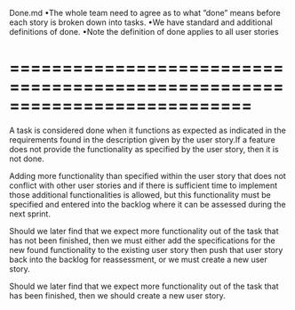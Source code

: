 Done.md
•The whole team need to agree as to what ”done” means before each story is broken down into tasks.
•We have standard and additional definitions of done.
•Note the definition of done applies to all user stories

===========================================================================
===========================================================================


A task is considered done when it functions as expected as indicated in the requirements found in the description given by the user story.If a feature does not provide the functionality as specified by the user story, then it is not done.

Adding more functionality than specified within the user story that does not conflict with other user stories and if there is sufficient time to implement those additional functionalities is allowed, but this functionality must be specified and entered into the backlog where it can be assessed during the next sprint.

Should we later find that we expect more functionality out of the task that has not been finished, then we must either add the specifications for the new found functionality to the existing user story then push that user story back into the backlog for reassessment, or we must create a new user story.

Should we later find that we expect more functionality out of the task that has been finished, then we should create a new user story.

